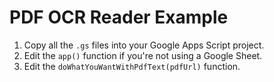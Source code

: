 # PDF OCR Reader Example

1) Copy all the `.gs` files into your Google Apps Script project.
2) Edit the `app()` function if you're not using a Google Sheet.
3) Edit the `doWhatYouWantWithPdfText(pdfUrl)` function.
